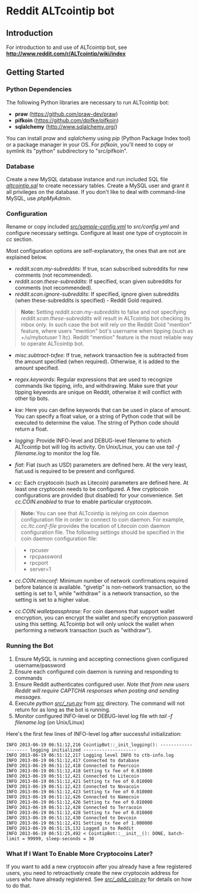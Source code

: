 # Reddit ALTcointip bot

## Introduction

For introduction to and use of ALTcointip bot, see __http://www.reddit.com/r/ALTcointip/wiki/index__

## Getting Started

### Python Dependencies

The following Python libraries are necessary to run ALTcointip bot:

* __praw__ (https://github.com/praw-dev/praw)
* __pifkoin__ (https://github.com/dpifke/pifkoin)
* __sqlalchemy__ (http://www.sqlalchemy.org/)

You can install _praw_ and _sqlalchemy_ using _pip_ (Python Package Index tool) or a package manager in your OS. For _pifkoin_, you'll need to copy or symlink its "python" subdirectory to "src/pifkoin".

### Database

Create a new MySQL database instance and run included SQL file _[altcointip.sql](altcointip.sql)_ to create necessary tables. Create a MySQL user and grant it all privileges on the database. If you don't like to deal with command-line MySQL, use _phpMyAdmin_.

### Configuration

Rename or copy included _[src/sample-config.yml](src/sample-config.yml)_ to _src/config.yml_ and configure necessary settings. Configure at least one type of cryptocoin in _cc_ section.

Most configuration options are self-explanatory, the ones that are not are explained below.

* _reddit.scan.my-subreddits_: If true, scan subscribed subreddits for new comments (not recommended).
* _reddit.scan.these-subreddits_: If specified, scan given subreddits for comments (not recommended).
* _reddit.scan.ignore-subreddits_: If specified, ignore given subreddits (when these-subreddits is specified) - Reddit Gold required.

>__Note:__ Setting _reddit.scan.my-subreddits_ to false and not specifying _reddit.scan.these-subreddits_ will result in ALTcointip bot checking its inbox only. In such case the bot will rely on the Reddit Gold "mention" feature, where users "mention" bot's username when tipping (such as +/u/mybotuser 1 ltc). Reddit "mention" feature is the most reliable way to operate ALTcointip bot.

* _misc.subtract-txfee_: If true, network transaction fee is subtracted from the amount specified (when required). Otherwise, it is added to the amount specified.

* _regex.keywords_: Regular expressions that are used to recognize commands like tipping, info, and withdrawing. Make sure that your tipping keywords are unique on Reddit, otherwise it will conflict with other tip bots.

* _kw_: Here you can define keywords that can be used in place of amount. You can specify a float value, or a string of Python code that will be executed to determine the value. The string of Python code should return a float.

* _logging_: Provide INFO-level and DEBUG-level filename to which ALTcointip bot will log its activity. On Unix/Linux, you can use _tail -f filename.log_ to monitor the log file.

* _fiat_: Fiat (such as USD) parameters are defined here. At the very least, fiat.usd is required to be present and configured.

* _cc_: Each cryptocoin (such as Litecoin) parameters are defined here. At least one cryptocoin needs to be configured. A few cryptocoin configurations are provided (but disabled) for your convenience. Set _cc.COIN.enabled_ to _true_ to enable particular cryptocoin.

>__Note:__ You can see that ALTcointip is relying on coin daemon configuration file in order to connect to coin daemon. For example, _cc.ltc.conf-file_ provides the location of Litecoin coin daemon configuration file. The following settings should be specified in the coin daemon configuration file:

>* rpcuser
>* rpcpassword
>* rpcport
>* server=1

* _cc.COIN.minconf_: Minimum number of network confirmations required before balance is available. "givetip" is non-network transaction, so the setting is set to 1, while "withdraw" is a network transaction, so the setting is set to a higher value.

* _cc.COIN.walletpassphrase_: For coin daemons that support wallet encryption, you can encrypt the wallet and specify encryption password using this setting. ALTcointip bot will only unlock the wallet when performing a network transaction (such as "withdraw").

### Running the Bot

1. Ensure MySQL is running and accepting connections given configured username/password
1. Ensure each configured coin daemon is running and responding to commands
1. Ensure Reddit authenticates configured user. _Note that from new users Reddit will require CAPTCHA responses when posting and sending messages._
1. Execute _python [src/_run.py](_run.py)_ from _[src](src/)_ directory. The command will not return for as long as the bot is running.
1. Monitor configured INFO-level or DEBUG-level log file wth _tail -f filename.log_ (on Unix/Linux)

Here's the first few lines of INFO-level log after successful initialization:

    INFO 2013-06-19 06:51:12,216 CointipBot::_init_logging(): -------------------- logging initialized --------------------
    INFO 2013-06-19 06:51:12,217 Logging level INFO to ctb-info.log
    INFO 2013-06-19 06:51:12,417 Connected to database
    INFO 2013-06-19 06:51:12,418 Connected to Peercoin
    INFO 2013-06-19 06:51:12,418 Setting tx fee of 0.010000
    INFO 2013-06-19 06:51:12,421 Connected to Litecoin
    INFO 2013-06-19 06:51:12,421 Setting tx fee of 0.010000
    INFO 2013-06-19 06:51:12,423 Connected to Novacoin
    INFO 2013-06-19 06:51:12,423 Setting tx fee of 0.010000
    INFO 2013-06-19 06:51:12,426 Connected to Namecoin
    INFO 2013-06-19 06:51:12,426 Setting tx fee of 0.010000
    INFO 2013-06-19 06:51:12,428 Connected to Terracoin
    INFO 2013-06-19 06:51:12,428 Setting tx fee of 0.010000
    INFO 2013-06-19 06:51:12,430 Connected to Devcoin
    INFO 2013-06-19 06:51:12,431 Setting tx fee of 1.000000
    INFO 2013-06-19 06:51:15,132 Logged in to Reddit
    INFO 2013-06-19 06:51:25,492 < CointipBot::__init__(): DONE, batch-limit = 99999, sleep-seconds = 30


### What If I Want To Enable More Cryptocoins Later?

If you want to add a new cryptocoin after you already have a few registered users, you need to retroactively create the new cryptocoin address for users who have already registered. See _[src/_add_coin.py](src/_add_coin.py)_ for details on how to do that.

